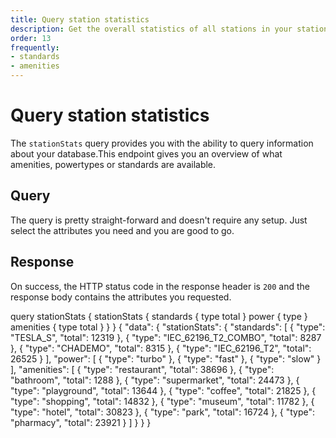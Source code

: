 ```yaml
---
title: Query station statistics
description: Get the overall statistics of all stations in your station database
order: 13
frequently:
- standards
- amenities
---
```


# Query station statistics
The `stationStats` query provides you with the ability to query information about your database.This endpoint gives you an overview of what amenities, powertypes or standards are available.

## Query
The query is pretty straight-forward and doesn't require any setup. Just select the attributes you need and you are good to go.

<schema name="stationStats" :frequent="frequently"></schema>

## Response
On success, the HTTP status code in the response header is `200` and the response body contains the attributes you requested.

<errors name="stationStats"></errors>

<playground>
<code-block lang="graphql" query="stationStats">
query stationStats {
  stationStats {
    standards {
      type
      total
    }
    power {
      type
    }
    amenities {
      type
      total
    }
  }
}				
</code-block>
<code-block lang="json">
{
  "data": {
    "stationStats": {
      "standards": [
        {
          "type": "TESLA_S",
          "total": 12319
        },
        {
          "type": "IEC_62196_T2_COMBO",
          "total": 8287
        },
        {
          "type": "CHADEMO",
          "total": 8315
        },
        {
          "type": "IEC_62196_T2",
          "total": 26525
        }
      ],
      "power": [
        {
          "type": "turbo"
        },
        {
          "type": "fast"
        },
        {
          "type": "slow"
        }
      ],
      "amenities": [
        {
          "type": "restaurant",
          "total": 38696
        },
        {
          "type": "bathroom",
          "total": 1288
        },
        {
          "type": "supermarket",
          "total": 24473
        },
        {
          "type": "playground",
          "total": 13644
        },
        {
          "type": "coffee",
          "total": 21825
        },
        {
          "type": "shopping",
          "total": 14832
        },
        {
          "type": "museum",
          "total": 11782
        },
        {
          "type": "hotel",
          "total": 30823
        },
        {
          "type": "park",
          "total": 16724
        },
        {
          "type": "pharmacy",
          "total": 23921
        }
      ]
    }
  }
}
</code-block>
</playground>

